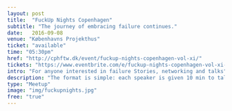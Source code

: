 ```yaml
---
layout: post
title:  "FuckUp Nights Copenhagen"
subtitle: "The journey of embracing failure continues."
date:   2016-09-08
venue: "Københavns Projekthus"
ticket: "available"
time: "05:30pm"
href: "http://cphftw.dk/event/fuckup-nights-copenhagen-vol-xi/"
tickets: "https://www.eventbrite.com/e/fuckup-nights-copenhagen-vol-xi-tickets-27309430241"
intro: "For anyone interested in failure Stories, networking and talks"
description: "The format is simple: each speaker is given 10 min to talk about their failure, followed by a short Q&A session with the audience & networking at the end of the event. Contact: fckupnightscph@gmail.com"
type: "Meetup"
image: "img/fuckupnights.jpg"
free: "true"
---
```

<!-- fill in the URL of your event host page if you haven't enough information for a detail page, so the event link won't point on the detail page at all -->
